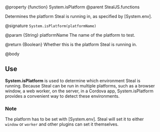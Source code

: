 @property {function} System.isPlatform
@parent StealJS.functions

Determines the platform Steal is running in, as specified by [System.env].

@signature `System.isPlatform(platformName)`

@param {String} platformName The name of the platform to test.

@return {Boolean} Whether this is the platform Steal is running in.

@body

## Use

**System.isPlatform** is used to determine which environment Steal is running. Because Steal can be run in multiple platforms, such as a browser window, a web worker, on the server, in a Cordova app, System.isPlatform provides a convenient way to detect these environments.

### Note

The platform has to be set with [System.env]. Steal will set it to either `window` or `worker` and other plugins can set it themselves.
